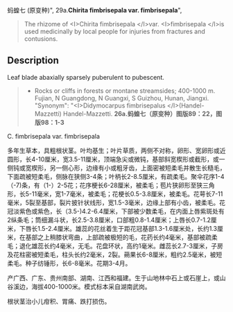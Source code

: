 蚂蝗七 (原变种)",
29a.**Chirita fimbrisepala var. fimbrisepala**",

> The rhizome of &lt;I&gt;Chirita fimbrisepala &lt;/I&gt;var. &lt;I&gt;fimbrisepala &lt;/I&gt;is used medicinally by local people for injuries from fractures and contusions.

## Description
Leaf blade abaxially sparsely puberulent to pubescent.

> * Rocks or cliffs in forests or montane streamsides; 400-1000 m. Fujian, N Guangdong, N Guangxi, S Guizhou, Hunan, Jiangxi.
  "Synonym": "&lt;I&gt;Didymocarpus fimbrisepalus &lt;/I&gt;(Handel-Mazzetti) Handel-Mazzetti.
**26a.蚂蝗七（原变种）图版89：22，图版98：1-3**

C. fimbrisepala var. fimbrisepala

多年生草本，具粗根状茎。叶均基生；叶片草质，两侧不对称，卵形、宽卵形或近圆形，长4-10厘米，宽3.5-11厘米，顶端急尖或微钝，基部斜宽楔形或截形，或一侧钝或宽楔形，另一侧心形，边缘有小或粗牙齿，上面密被短柔毛并散生长糙毛，下面疏被短柔毛，侧脉在狭侧3-4条；叶柄长2-8.5厘米，有疏柔毛。聚伞花序1-4（-7)条，有（1-）2-5花；花序梗长6-28厘米，被柔毛；苞片狭卵形至狭三角形，长5-11毫米，宽1-7毫米，被柔毛；花梗长0.5-3.8厘米，被柔毛。花萼长7-11毫米，5裂至基部，裂片披针状线形，宽1.5-3毫米，边缘上部有小齿，被柔毛。花冠淡紫色或紫色，长（3.5-)4.2-6.4厘米，下部被少数柔毛，在内面上唇紫斑处有2纵条毛；筒细漏斗状，长2.5-3.8厘米，口部粗0.8-1.4厘米；上唇长0.7-1.2厘米，下唇长1.5-2.4厘米。雄蕊的花丝着生于距花冠基部1.3-1.6厘米处，长约1.3厘米，在基部之上稍膝状弯曲，上部疏被极短的毛，花药长约4毫米，基部被疏柔毛；退化雄蕊长约4毫米，无毛。花盘环状，高约1毫米。雌蕊长2.7-3厘米，子房及花柱密被短柔毛，柱头长约2毫米，2裂。蒴果长6-8厘米，粗约2.5毫米，被短柔毛。种子纺锤形，长6-8毫米。花期3-4月。

产广西、广东、贵州南部、湖南、江西和福建。生于山地林中石上或石崖上，或山谷溪边，海拔400-1000米。模式标本采自湖南武岗。

根状茎治小儿疳积、胃痛、跌打损伤。
